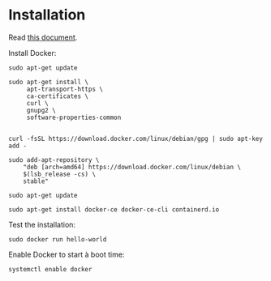 # Installation

Read [this document](https://docs.docker.com/install/linux/docker-ce/debian/).

Install Docker:

    sudo apt-get update

    sudo apt-get install \
         apt-transport-https \
         ca-certificates \
         curl \
         gnupg2 \
         software-properties-common


    curl -fsSL https://download.docker.com/linux/debian/gpg | sudo apt-key add -

    sudo add-apt-repository \
        "deb [arch=amd64] https://download.docker.com/linux/debian \
        $(lsb_release -cs) \
        stable"

    sudo apt-get update

    sudo apt-get install docker-ce docker-ce-cli containerd.io

Test the installation:

    sudo docker run hello-world

Enable Docker to start à boot time:

    systemctl enable docker


